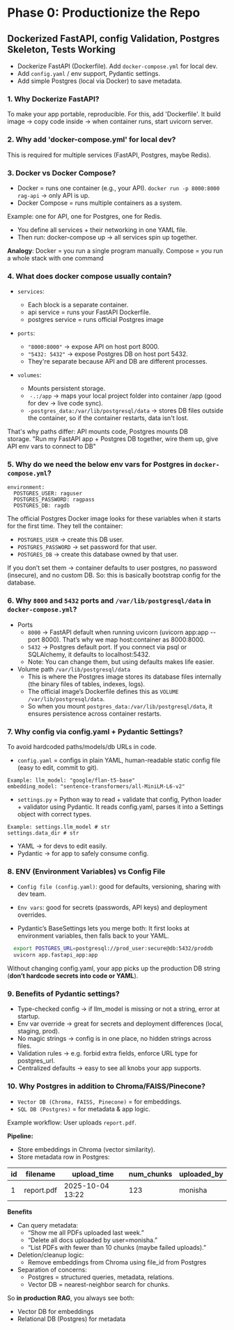 # Phase 0: Productionize the Repo
## Dockerized FastAPI, config Validation, Postgres Skeleton, Tests Working
- Dockerize FastAPI (Dockerfile). Add `docker-compose.yml` for local dev.
- Add `config.yaml` / env support, Pydantic settings.
- Add simple Postgres (local via Docker) to save metadata.

### 1. Why Dockerize FastAPI?
To make your app portable, reproducible. For this, add 'Dockerfile'. It build image → copy code inside → when container runs, start uvicorn server.

### 2. Why add 'docker-compose.yml' for local dev?
This is required for multiple services (FastAPI, Postgres, maybe Redis).

### 3. Docker vs Docker Compose?
- Docker = runs one container (e.g., your API). `docker run -p 8000:8000 rag-api` → only API is up.
- Docker Compose = runs multiple containers as a system.

Example: one for API, one for Postgres, one for Redis.
- You define all services + their networking in one YAML file.
- Then run: docker-compose up → all services spin up together.

**Analogy**:
Docker = you run a single program manually.
Compose = you run a whole stack with one command

### 4. What does docker compose usually contain?

- `services`:
  - Each block is a separate container.
  - api service = runs your FastAPI Dockerfile.
  - postgres service = runs official Postgres image

- `ports`:
  - `"8000:8000"` → expose API on host port 8000.
  - `"5432: 5432"`  → expose Postgres DB on host port 5432.
  - They're separate because API and DB are different processes. 

- `volumes`:
  - Mounts persistent storage.
  -  `-.:/app` → maps your local project folder into container /app (good for dev → live code sync).
  -  `-postgres_data:/var/lib/postgresql/data` → stores DB files outside the container, so if the container restarts, data isn't lost.

That's why paths differ: API mounts code, Postgres mounts DB storage. "Run my FastAPI app + Postgres DB together, wire them up, give API env vars to connect to DB"

### 5. Why do we need the below env vars for Postgres in `docker-compose.yml`?
```
environment:
  POSTGRES_USER: raguser
  POSTGRES_PASSWORD: ragpass
  POSTGRES_DB: ragdb
```
The official Postgres Docker image looks for these variables when it starts for the first time. They tell the container:
- `POSTGRES_USER` → create this DB user.
- `POSTGRES_PASSWORD` → set password for that user.
- `POSTGRES_DB` → create this database owned by that user.

If you don’t set them → container defaults to user postgres, no password (insecure), and no custom DB. So: this is basically bootstrap config for the database.

### 6. Why `8000` and `5432` ports and `/var/lib/postgresql/data` in `docker-compose.yml`?
- Ports
  - `8000` → FastAPI default when running uvicorn (uvicorn app:app --port 8000). That’s why we map host:container as 8000:8000.
  - `5432` → Postgres default port. If you connect via psql or SQLAlchemy, it defaults to localhost:5432.
  - Note: You can change them, but using defaults makes life easier.
- Volume path `/var/lib/postgresql/data`
  - This is where the Postgres image stores its database files internally (the binary files of tables, indexes, logs).
  - The official image’s Dockerfile defines this as `VOLUME /var/lib/postgresql/data`.
  - So when you mount `postgres_data:/var/lib/postgresql/data`, it ensures persistence across container restarts.
    
### 7. Why config via config.yaml + Pydantic Settings?
To avoid hardcoded paths/models/db URLs in code. 

- `config.yaml` = configs in plain YAML, human-readable static config file (easy to edit, commit to git).
```
Example: llm_model: "google/flan-t5-base"
embedding_model: "sentence-transformers/all-MiniLM-L6-v2"
```
- `settings.py` = Python way to read + validate that config, Python loader + validator using Pydantic. It reads config.yaml, parses it into a Settings object with correct types.
```
Example: settings.llm_model # str
settings.data_dir # str
```
- YAML → for devs to edit easily.
- Pydantic → for app to safely consume config.

### 8. ENV (Environment Variables) vs Config File
- `Config file (config.yaml)`: good for defaults, versioning, sharing with dev team.
- `Env vars`: good for secrets (passwords, API keys) and deployment overrides.

- Pydantic’s BaseSettings lets you merge both: It first looks at environment variables, then falls back to your YAML.
```bash
  export POSTGRES_URL=postgresql://prod_user:secure@db:5432/proddb
  uvicorn app.fastapi_app:app
```
Without changing config.yaml, your app picks up the production DB string (**don’t hardcode secrets into code or YAML**).

### 9. Benefits of Pydantic settings?
- Type-checked config → if llm_model is missing or not a string, error at startup.
- Env var override → great for secrets and deployment differences (local, staging, prod).
- No magic strings → config is in one place, no hidden strings across files.
- Validation rules → e.g. forbid extra fields, enforce URL type for postgres_url.
- Centralized defaults → easy to see all knobs your app supports.

### 10. Why Postgres in addition to Chroma/FAISS/Pinecone?
- `Vector DB (Chroma, FAISS, Pinecone)` = for embeddings.
- `SQL DB (Postgres)` = for metadata & app logic.

Example workflow: User uploads `report.pdf`.

**Pipeline:**
- Store embeddings in Chroma (vector similarity).
- Store metadata row in Postgres:

|  **id** | **filename**   | **upload_time**        | **num_chunks** | **uploaded_by**|
|---------|----------------|------------------------|----------------|----------------|
 |1       |        report.pdf     | 2025-10-04 13:22       | 123            | monisha|

**Benefits**
- Can query metadata:
  - “Show me all PDFs uploaded last week.”
  - “Delete all docs uploaded by user=monisha.”
  - “List PDFs with fewer than 10 chunks (maybe failed uploads).”
- Deletion/cleanup logic:
  - Remove embeddings from Chroma using file_id from Postgres
- Separation of concerns:
  - Postgres = structured queries, metadata, relations.
  - Vector DB = nearest-neighbor search for chunks.

So **in production RAG**, you always see both:
- Vector DB for embeddings
- Relational DB (Postgres) for metadata
